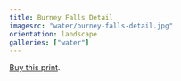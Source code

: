 ```yaml
---
title: Burney Falls Detail
imagesrc: "water/burney-falls-detail.jpg"
orientation: landscape
galleries: ["water"]
---
```


[Buy this print](https://weshargrovephotography.square.site/product/burney-falls-detail/2).
